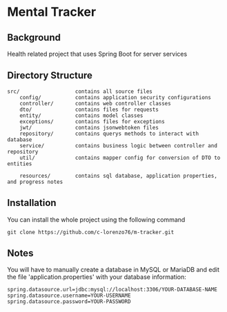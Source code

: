 # Mental Tracker

## Background
Health related project that uses Spring Boot for server services

## Directory Structure
``` 
src/                  contains all source files 
    config/           contains application security configurations
    controller/       contains web controller classes
    dto/              contains files for requests 
    entity/           contains model classes
    exceptions/       contains files for exceptions 
    jwt/              contains jsonwebtoken files
    repository/       contains querys methods to interact with database
    service/          contains business logic between controller and repository
    util/             contains mapper config for conversion of DTO to entities

    resources/        contains sql database, application properties, and progress notes
```

## Installation
You can install the whole project using the following command
```
git clone https://github.com/c-lorenzo76/m-tracker.git
```

## Notes
You will have to manually create a database in MySQL or MariaDB and edit the file 'application.properties' with your database information:
```
spring.datasource.url=jdbc:mysql://localhost:3306/YOUR-DATABASE-NAME
spring.datasource.username=YOUR-USERNAME
spring.datasource.password=YOUR-PASSWORD
```